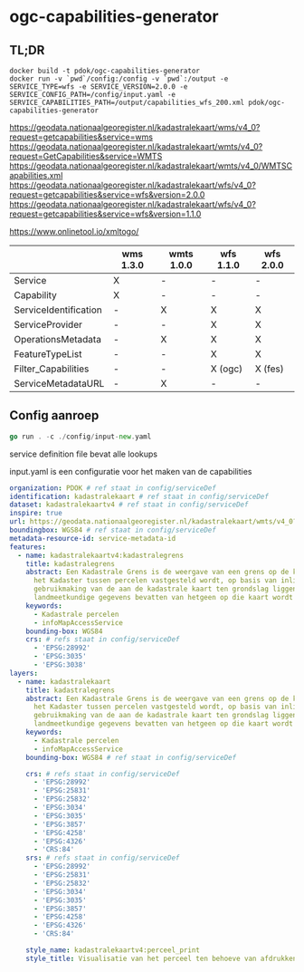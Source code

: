 # ogc-capabilities-generator

## TL;DR

```docker
docker build -t pdok/ogc-capabilities-generator
docker run -v `pwd`/config:/config -v `pwd`:/output -e SERVICE_TYPE=wfs -e SERVICE_VERSION=2.0.0 -e SERVICE_CONFIG_PATH=/config/input.yaml -e SERVICE_CAPABILITIES_PATH=/output/capabilities_wfs_200.xml pdok/ogc-capabilities-generator
```

https://geodata.nationaalgeoregister.nl/kadastralekaart/wms/v4_0?request=getcapabilities&service=wms
https://geodata.nationaalgeoregister.nl/kadastralekaart/wmts/v4_0?request=GetCapabilities&service=WMTS
https://geodata.nationaalgeoregister.nl/kadastralekaart/wmts/v4_0/WMTSCapabilities.xml
https://geodata.nationaalgeoregister.nl/kadastralekaart/wfs/v4_0?request=getcapabilities&service=wfs&version=2.0.0
https://geodata.nationaalgeoregister.nl/kadastralekaart/wfs/v4_0?request=getcapabilities&service=wfs&version=1.1.0

https://www.onlinetool.io/xmltogo/

| | wms 1.3.0 | wmts 1.0.0 | wfs 1.1.0 | wfs 2.0.0 |
|---|---|---|---|---|
| Service | X | - | - | - |
| Capability | X | - | - | - |
| ServiceIdentification | - | X | X | X |
| ServiceProvider | - | - | X | X |
| OperationsMetadata | - | X | X | X |
| FeatureTypeList | - | - | X | X |
| Filter_Capabilities | - | - | X (ogc) | X (fes) |
| ServiceMetadataURL | - | X | - | - |

## Config aanroep

```go
go run . -c ./config/input-new.yaml
```

service definition file bevat alle lookups

input.yaml is een configuratie voor het maken van de capabilities

```yaml
organization: PDOK # ref staat in config/serviceDef
identification: kadastralekaart # ref staat in config/serviceDef
dataset: kadastralekaartv4 # ref staat in config/serviceDef
inspire: true
url: https://geodata.nationaalgeoregister.nl/kadastralekaart/wmts/v4_0?
boundingbox: WGS84 # ref staat in config/serviceDef
metadata-resource-id: service-metadata-id
features:
  - name: kadastralekaartv4:kadastralegrens
    title: kadastralegrens
    abstract: Een Kadastrale Grens is de weergave van een grens op de kadastrale kaart die door de dienst van
      het Kadaster tussen percelen vastgesteld wordt, op basis van inlichtingen van belanghebbenden en met
      gebruikmaking van de aan de kadastrale kaart ten grondslag liggende bescheiden die in elk geval de
      landmeetkundige gegevens bevatten van hetgeen op die kaart wordt weergegeven.
    keywords:
      - Kadastrale percelen
      - infoMapAccessService
    bounding-box: WGS84
    crs: # refs staat in config/serviceDef
      - 'EPSG:28992'
      - 'EPSG:3035'
      - 'EPSG:3038'
layers:
  - name: kadastralekaart
    title: kadastralegrens
    abstract: Een Kadastrale Grens is de weergave van een grens op de kadastrale kaart die door de dienst van
      het Kadaster tussen percelen vastgesteld wordt, op basis van inlichtingen van belanghebbenden en met
      gebruikmaking van de aan de kadastrale kaart ten grondslag liggende bescheiden die in elk geval de
      landmeetkundige gegevens bevatten van hetgeen op die kaart wordt weergegeven.
    keywords:
      - Kadastrale percelen
      - infoMapAccessService
    bounding-box: WGS84 # ref staat in config/serviceDef

    crs: # refs staat in config/serviceDef
      - 'EPSG:28992'
      - 'EPSG:25831'
      - 'EPSG:25832'
      - 'EPSG:3034'
      - 'EPSG:3035'
      - 'EPSG:3857'
      - 'EPSG:4258'
      - 'EPSG:4326'
      - 'CRS:84'
    srs: # refs staat in config/serviceDef
      - 'EPSG:28992'
      - 'EPSG:25831'
      - 'EPSG:25832'
      - 'EPSG:3034'
      - 'EPSG:3035'
      - 'EPSG:3857'
      - 'EPSG:4258'
      - 'EPSG:4326'
      - 'CRS:84'

    style_name: kadastralekaartv4:perceel_print
    style_title: Visualisatie van het perceel ten behoeve van afdrukken op 180 dpi.

```
